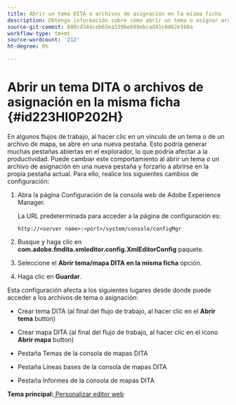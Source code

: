 ```yaml
---
title: Abrir un tema DITA o archivos de asignación en la misma ficha
description: Obtenga información sobre cómo abrir un tema o asignar archivos DITA en la misma pestaña
source-git-commit: 880cd344ceb65ea339be699ebcad41c0d62e168a
workflow-type: tm+mt
source-wordcount: '212'
ht-degree: 0%

---
```


# Abrir un tema DITA o archivos de asignación en la misma ficha {#id223HI0P202H}

En algunos flujos de trabajo, al hacer clic en un vínculo de un tema o de un archivo de mapa, se abre en una nueva pestaña. Esto podría generar muchas pestañas abiertas en el explorador, lo que podría afectar a la productividad. Puede cambiar este comportamiento al abrir un tema o un archivo de asignación en una nueva pestaña y forzarlo a abrirse en la propia pestaña actual. Para ello, realice los siguientes cambios de configuración:

1. Abra la página Configuración de la consola web de Adobe Experience Manager.

   La URL predeterminada para acceder a la página de configuración es:

   ```http
   http://<server name>:<port>/system/console/configMgr
   ```

1. Busque y haga clic en **com.adobe.fmdita.xmleditor.config.XmlEditorConfig** paquete.

1. Seleccione el **Abrir tema/mapa DITA en la misma ficha** opción.

1. Haga clic en **Guardar**.


Esta configuración afecta a los siguientes lugares desde donde puede acceder a los archivos de tema o asignación:

- Crear tema DITA \(al final del flujo de trabajo, al hacer clic en el **Abrir tema** button\)

- Crear mapa DITA \(al final del flujo de trabajo, al hacer clic en el icono **Abrir mapa** button\)

- Pestaña Temas de la consola de mapas DITA

- Pestaña Líneas bases de la consola de mapas DITA

- Pestaña Informes de la consola de mapas DITA


**Tema principal:**[ Personalizar editor web](conf-web-editor.md)
